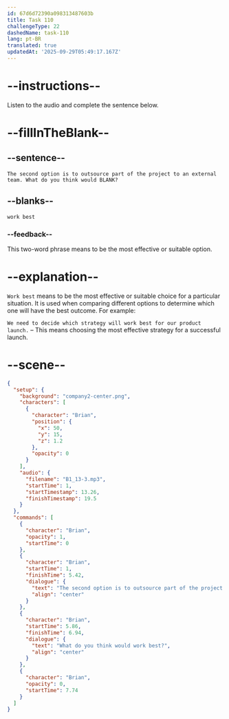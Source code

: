 ```yaml
---
id: 67d6d72390a098313487603b
title: Task 110
challengeType: 22
dashedName: task-110
lang: pt-BR
translated: true
updatedAt: '2025-09-29T05:49:17.167Z'
---
```


<!-- (Audio) Brian: The second option is to outsource part of the project to an external team. What do you think would work best? -->

# --instructions--

Listen to the audio and complete the sentence below.

# --fillInTheBlank--

## --sentence--

`The second option is to outsource part of the project to an external team. What do you think would BLANK?`

## --blanks--

`work best`

### --feedback--

This two-word phrase means to be the most effective or suitable option.

# --explanation--

`Work best` means to be the most effective or suitable choice for a particular situation. It is used when comparing different options to determine which one will have the best outcome. For example:  

`We need to decide which strategy will work best for our product launch.` – This means choosing the most effective strategy for a successful launch.  

# --scene--

```json
{
  "setup": {
    "background": "company2-center.png",
    "characters": [
      {
        "character": "Brian",
        "position": {
          "x": 50,
          "y": 15,
          "z": 1.2
        },
        "opacity": 0
      }
    ],
    "audio": {
      "filename": "B1_13-3.mp3",
      "startTime": 1,
      "startTimestamp": 13.26,
      "finishTimestamp": 19.5
    }
  },
  "commands": [
    {
      "character": "Brian",
      "opacity": 1,
      "startTime": 0
    },
    {
      "character": "Brian",
      "startTime": 1,
      "finishTime": 5.42,
      "dialogue": {
        "text": "The second option is to outsource part of the project to an external team.",
        "align": "center"
      }
    },
    {
      "character": "Brian",
      "startTime": 5.86,
      "finishTime": 6.94,
      "dialogue": {
        "text": "What do you think would work best?",
        "align": "center"
      }
    },
    {
      "character": "Brian",
      "opacity": 0,
      "startTime": 7.74
    }
  ]
}
```
